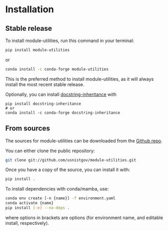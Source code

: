 # Installation

## Stable release

To install module-utilities, run this command in your terminal:

```bash
pip install module-utilities
```

or

```bash
conda install -c conda-forge module-utilities
```

This is the preferred method to install module-utilities, as it will always
install the most recent stable release.

Optionally, you can install
[docstring-inheritance](https://github.com/AntoineD/docstring-inheritance) with

```base
pip install docstring-inheritance
# or
conda install -c conda-forge docstring-inheritance
```

## From sources

The sources for module-utilities can be downloaded from the [Github repo].

You can either clone the public repository:

```bash
git clone git://github.com/usnistgov/module-utilities.git
```

Once you have a copy of the source, you can install it with:

```bash
pip install .
```

To install dependencies with conda/mamba, use:

```bash
conda env create [-n {name}] -f environment.yaml
conda activate {name}
pip install [-e] --no-deps .
```

where options in brackets are options (for environment name, and editable
install, respectively).

[github repo]: https://github.com/usnistgov/module-utilities
